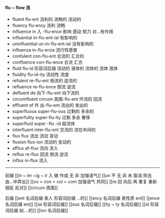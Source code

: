 #### flu ~ flow 流

- fluent flu-ent 流利的 流畅的 流动的
- fluency flu-ency 流利 流畅
- influence in 入 -flu-ence 影响 感动 努力 对...有作用
- influential in-flu-ent-ial 有影响的 
- uninfluential un-in-flu-ent-ial 没有影响的
- influenza in-flu-enza 流行性感冒
- confulent con-flu-ent 合流的 汇合的
- confluence con-flu-ence 合流 汇合
- fluid flu-id 形容词后缀  流动的 液体的 流体的  流体 液体 
- fluidity flu-id-ity  流动性  流度
- refulent re-flu-ent 倒流的 逆流的
- refluence re-flu-ence  倒流 逆流
- defluent de 向下-flu-ent  向下流的 
- circumfluent circum 周围-flu-ent 环流的 回流
- effluent ef 外 出-flu-ent 流出的 发出的
- superfluous super-flu-ous  过剩的  多余的
- superfulity super-flu-ity 过剩 多余 奢侈
- superfluid super -flu -id 超流体
- interfluent inter-flu-ent  交流的 流在中间的
- flux flux 流出 流动 变动
- fluxion flux-ion 流动的 变动的
- afflux af-flux 流向 流入
- reflux re-flux 回流 倒流 逆流
- influx in-flux 流入


---
前缀
[[in  ~ im ~ig ~ ir 入 做 作成  无 非 加强语气]]
[[un 不  无 非 未  取消 除去  由...中弄出]]
[[co = con  = col = com  加强语气 共同]]
[[re  回 向后  再 重复 重新 相反 反对]]
[[circum 周围]]

后缀
[[ent 名词后缀  表人 形容词后缀 ...的]]
[[ency 名词后缀 表性质 ent]]
[[ence 名词后缀  ent]]
[[ial 形容词后缀]]
[[ous 名词后缀]]
[[ity  ~ ty 名词后缀]]
[[id 形容词后缀 如....的]]
[[ion  名词后缀]]
